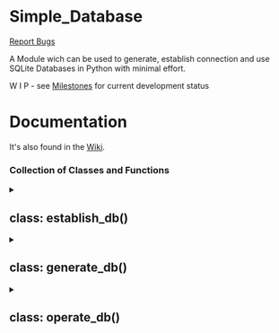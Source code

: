 # Simple_Database  

[Report Bugs](https://github.com/Xeferis/Simple_Database/issues/new/choose)  

A Module wich can be used to generate, establish connection and use SQLite Databases in Python with minimal effort.

W I P - see [Milestones](https://github.com/Xeferis/Simple_Database/milestones) for current development status

# Documentation

It's also found in the [Wiki](https://github.com/Xeferis/Simple_Database/wiki).

### Collection of Classes and Functions
<details>
<summary><h2>class: establish_db()</h2></summary>  

Parameters:  
`db_name: str`  

To initialize a Database you have to give it a name or, if a database already exists, provide a name.  
🛑 Normally not used standalone, it inherits to the other classes! 🛑

_Excample:_  
```
db = establish_db("expml")  
``` 

<details>
<summary><h3>Functions</h3></summary>  

* ### `close()`  

</details>

Just use the "close" tag on the database clase to close this connection  

_Excample:_
```
db = establish_db("expml")
#some code  
db.close()  
```

</details>

<details>
<summary><h2>class: generate_db()</h2></summary>  

Parameters:  
`db_name: str`

This class is used to build up a database. Fill it with tables or delete tables.
It inherits from "establish_db" so it also needs the database name to generate a database or open a connection.

_Excample:_
```
db = generate_db("expml")
```

<details>
<summary><h3>Functions</h3></summary>  

* ### `add_table()`  
Parameters:  
`tbl_name: str`  
`col: dict`  

Return:  
`bool`   


Adding tables to your database by giving it a name and the column information. The dict for the column information ist structured like this:  
```  
"col_name": {
                "primarykey": bool,
                "autoincrement": bool,
                "type": DATATYPEasSTRING,
                "mandatory": bool,
                "foreignkey": (
                    bool,
                    {
                        "table": REFERENCE_TABLENAMEasSTRING,
                        "column": REFERENCE_COLUMNNAMEasSTRING
                    }
                )
            },
```
  
_Excample:_
```
db = generate_db("expml")
db.add_table(
        "Test", {
            "ID": {
                "primarykey": True,
                "autoincrement": True,
                "type": "INTEGER",
                "mandatory": False,
                "foreignkey": (
                    False,
                    {
                        "table": "",
                        "column": ""
                    }
                )
            },
            "Title": {
                "primarykey": False,
                "autoincrement": False,
                "type": "CHAR(20)",
                "mandatory": True,
                "foreignkey": (
                    False,
                    {
                        "table": "",
                        "column": ""
                    }
                )
            },
            "Name": {
                "primarykey": False,
                "autoincrement": False,
                "type": "TEXT",
                "mandatory": True,
                "foreignkey": (
                    False,
                    {
                        "table": "",
                        "column": ""
                    }
                )
            },
            "Age": {
                "primarykey": False,
                "autoincrement": False,
                "type": "INTEGER",
                "mandatory": False,
                "foreignkey": (
                    False,
                    {
                        "table": "",
                        "column": ""
                    }
                )
            }
        }
    )
db.close()
```


* ### `remove_table()`
 
Parameters:  
`tbl_name: str`   

Return:  
`bool`   

This will remove a table of the database by its given name. 

IMPORTANT: It will delete the table no matter what! Watch out if it has foreign relations

Will return true if deletion was successful

_Excample:_
```
db = generate_db("expml")
db.remove_table(tbl_name: str)
db.close()
```

</details>

</details>

<details>
<summary><h2>class: operate_db()</h2></summary>

Parameters:  
`db_name: str`

This class is used to operate a database. You can add, del, get and search content in a database

_Excample:_
```
db = operate_db("expml")
```

<details>
<summary><h3>Functions</h3></summary>  

* ### `add_content()`
 
Parameters:  
`tbl_name: str` 
`cntnt: dict | list[dict]`  
`with_foreign_key: bool | tuple -> defaults to false`   
   
You can add single lines of data or add a whole batch of data as a list. With the foreign key parameter you can give it a table and the key that should be added. It tests if the key exists in the destination table. 

_Excample 1 (Single Data):_
```
# DB is already initialized and table "Users" is added
data1 = {'Name': 'John', 'Age': 30}
db.add_content('Users', data1)
```

_Excample 2 (Batch Data):_
```
# DB is already initialized and table "Users" is added
data2 = [{'Name': 'John', 'Age': 30},
{'Name': 'Sarah', 'Age': 27},
{'Name': 'Genji', 'Age': 35}]
db.add_content('Users', data1)
```

_Excample 3 (Foreign key):_
```
# DB is already initialized and table "Users" & "Department" are added.
# The Department ID 423 is also already added
data3 = {'Name': 'John', 'Age': 30}
db.add_content('Users', data1, ("Department" {"DID": 423}))
db.close()
```

* ### `del_content()`
 
Parameters:  
`tbl_name: str` 
`search: dict`

You can remove content with this function by searching for attributes. All datasets that will be found are going to be deleted.

IMPORTANT: There is no confirmation. If it finds something it deletes it.
   

_Excample:_
```
# DB is already initialized and table "Users" is added.
# The Dataset for the name "Bob" is added.
data2delete = {'name': 'Bob'}
db.del_content('Users', data2delete)
# Now all Data where the name was "Bob" has been deleted!
```

* ### `get_content()`
 
Parameters:  
`tbl_name: str` 

Returns:  
`list`
   

With this you get all the data from a specific table.

_Excample:_
```
# DB is already initialized and table "Users" is added.
# The Database is filled with data
data = db.get_content('Users')
print(data)
# Now all Data will be printed
```

* ### `search_table()`
 
Parameters:  
`tbl_name: str` 
`search: dict`

Returns:  
`list`
   
You can search for specific datasets and all the found data will be returned as list

_Excample:_
```
# DB is already initialized and table "Users" is added.
# The Database is filled with data
data2search = {'name': 'Bob'}
found_data = db.search_content('Users', data2search)
print(found_data)
# Now all Datasets with the name "Bob" will be printed
```

</details>

</details>
